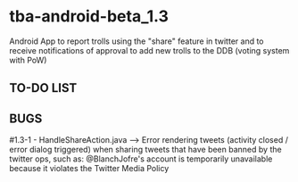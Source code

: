 # tba-android-beta_1.3
Android App to report trolls using the "share" feature in twitter and to receive notifications of approval to add new trolls to the DDB (voting system with PoW)

## TO-DO LIST

## BUGS

#1.3-1 - HandleShareAction.java --> Error rendering tweets (activity closed / error dialog triggered) when sharing tweets that have been banned by the twitter ops, such as: @BlanchJofre's account is temporarily unavailable because it violates the Twitter Media Policy


